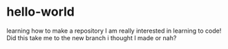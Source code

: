 # hello-world
learning how to make a repository
I am really interested in learning to code!
Did this take me to the new branch i thought I made or nah?
